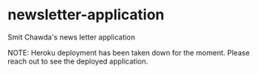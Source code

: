 # newsletter-application
Smit Chawda's news letter application

NOTE: Heroku deployment has been taken down for the moment. Please reach out to see the deployed application.
